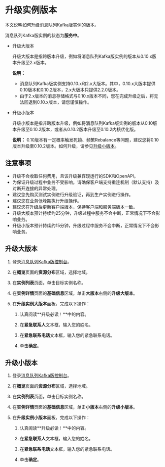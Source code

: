 # 升级实例版本

本文说明如何升级消息队列Kafka版实例的版本。

消息队列Kafka版实例的状态为**服务中**。

-   升级大版本

    升级大版本是指跨版本升级，例如将消息队列Kafka版实例的版本从0.10.x版本升级至2.x版本。

    **说明：**

    -   消息队列Kafka版实例支持0.10.x和2.x大版本。其中，0.10.x大版本提供0.10版本和0.10.2版本，2.x大版本只提供2.2.0版本。
    -   由于2.x版本的消息存储格式与0.10.x版本不同，您在完成升级之后，将无法回退到0.10.x版本，请您谨慎操作。
-   升级小版本

    升级小版本是指非跨版本升级，例如将消息队列Kafka版实例的版本从0.10版本升级至0.10.2版本，或者从0.10.2版本升级至0.10.2内核优化版。

    **说明：** 0.10版本有一定概率触发死锁、频繁Rebalance等问题，建议您将0.10版本升级至0.10.2版本。如何升级，请参见[升级小版本](#section_3te_xlw_iip)。


## 注意事项

-   升级不会收取任何费用，且该升级兼容现运行的SDK和OpenAPI。
-   为保证升级过程中业务不受影响，请确保客户端支持重连机制（默认支持）及对断开连接的异常处理。
-   建议您先购买测试实例进行升级验证，再到生产实例进行操作。
-   建议您在业务低峰期执行升级操作。
-   建议您在升级后更新客户端版本，保持客户端和服务端版本一致。
-   升级大版本预计持续约25分钟，升级过程中服务不会中断，正常情况下不会影响业务。
-   升级小版本预计持续约15分钟，升级过程中服务不会中断，正常情况下不会影响业务。

## 升级大版本

1.  登录[消息队列Kafka版控制台](https://kafka.console.aliyun.com/?spm=a2c4g.11186623.2.22.6bf72638IfKzDm)。

2.  在**概览**页面的**资源分布**区域，选择地域。

3.  在**实例列表**页面，单击目标实例名称。

4.  在**实例详情**页面的**基础信息**区域，单击**大版本**右侧的**升级大版本**。

5.  在**升级实例大版本**面板，完成以下操作：

    1.  认真阅读**升级必读！**中的内容。

    2.  在**紧急联系人**文本框，输入您的姓名。

    3.  在**紧急联系电话**文本框，输入您的紧急联系电话。

    4.  单击**确定**。


## 升级小版本

1.  登录[消息队列Kafka版控制台](https://kafka.console.aliyun.com/?spm=a2c4g.11186623.2.22.6bf72638IfKzDm)。

2.  在**概览**页面的**资源分布**区域，选择地域。

3.  在**实例列表**页面，单击目标实例名称。

4.  在**实例详情**页面的**基础信息**区域，单击**小版本**右侧的**升级小版本**。

5.  在**升级实例小版本**面板，完成以下操作：

    1.  认真阅读**升级必读！**中的内容。

    2.  在**紧急联系人**文本框，输入您的姓名。

    3.  在**紧急联系电话**文本框，输入您的紧急联系电话。

    4.  单击**确定**。


